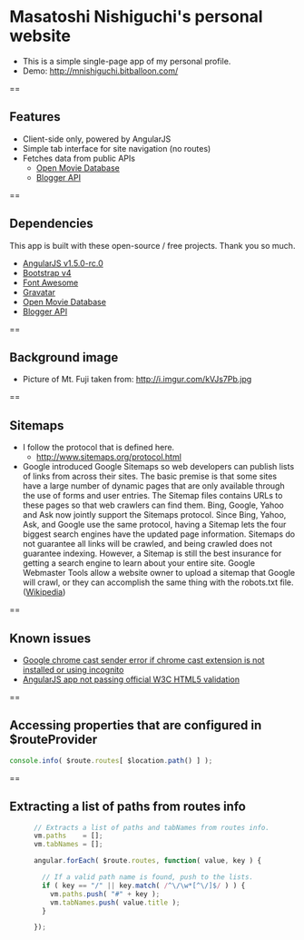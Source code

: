# Masatoshi Nishiguchi's personal website

- This is a simple single-page app of my personal profile.
- Demo: http://mnishiguchi.bitballoon.com/

==

## Features
- Client-side only, powered by AngularJS
- Simple tab interface for site navigation (no routes)
- Fetches data from public APIs
  + [Open Movie Database](http://www.omdbapi.com/)
  + [Blogger API](https://developers.google.com/blogger/?hl=en)

==

## Dependencies
This app is built with these open-source / free projects. Thank you so much.
- [AngularJS v1.5.0-rc.0](https://angularjs.org/)
- [Bootstrap v4](http://v4-alpha.getbootstrap.com/)
- [Font Awesome](https://fortawesome.github.io/Font-Awesome/)
- [Gravatar](http://en.gravatar.com/)
- [Open Movie Database](http://www.omdbapi.com/)
- [Blogger API](https://developers.google.com/blogger/?hl=en)

==

## Background image
- Picture of Mt. Fuji taken from: http://i.imgur.com/kVJs7Pb.jpg

==

## Sitemaps
- I follow the protocol that is defined here.
    + http://www.sitemaps.org/protocol.html
- Google introduced Google Sitemaps so web developers can publish lists of links from across their sites. The basic premise is that some sites have a large number of dynamic pages that are only available through the use of forms and user entries. The Sitemap files contains URLs to these pages so that web crawlers can find them. Bing, Google, Yahoo and Ask now jointly support the Sitemaps protocol.
Since Bing, Yahoo, Ask, and Google use the same protocol, having a Sitemap lets the four biggest search engines have the updated page information. Sitemaps do not guarantee all links will be crawled, and being crawled does not guarantee indexing. However, a Sitemap is still the best insurance for getting a search engine to learn about your entire site. Google Webmaster Tools allow a website owner to upload a sitemap that Google will crawl, or they can accomplish the same thing with the robots.txt file. ([Wikipedia](https://en.wikipedia.org/wiki/Site_map))

==

## Known issues
- [Google chrome cast sender error if chrome cast extension is not installed or using incognito](http://stackoverflow.com/questions/24490323/google-chrome-cast-sender-error-if-chrome-cast-extension-is-not-installed-or-usi)
- [AngularJS app not passing official W3C HTML5 validation](http://stackoverflow.com/questions/18607437/should-i-care-about-w3c-validation)

==

## Accessing properties that are configured in $routeProvider

```js
console.info( $route.routes[ $location.path() ] );
```

==

## Extracting a list of paths from routes info
```js
      // Extracts a list of paths and tabNames from routes info.
      vm.paths    = [];
      vm.tabNames = [];

      angular.forEach( $route.routes, function( value, key ) {

        // If a valid path name is found, push to the lists.
        if ( key == "/" || key.match( /^\/\w*[^\/]$/ ) ) {
          vm.paths.push( "#" + key );
          vm.tabNames.push( value.title );
        }

      });
```
